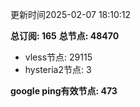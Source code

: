 更新时间2025-02-07 18:10:12

**总订阅: 165**
**总节点: 48470**
- vless节点: 29115
- hysteria2节点: 3

**google ping有效节点: 473**
